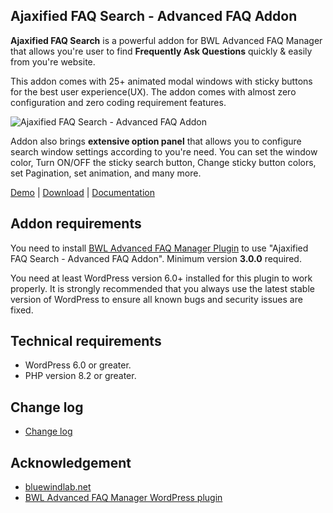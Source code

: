 ## Ajaxified FAQ Search - Advanced FAQ Addon

**Ajaxified FAQ Search** is a powerful addon for BWL Advanced FAQ Manager that allows you're user to find **Frequently Ask Questions** quickly & easily from you're website.

This addon comes with 25+ animated modal windows with sticky buttons for the best user experience(UX). The addon comes with almost zero configuration and zero coding requirement features.

![Ajaxified FAQ Search - Advanced FAQ Addon](https://xenioushk.github.io/docs-plugins-addon/baf-addon/atfc/img/addon_output/demo.png)

Addon also brings **extensive option panel** that allows you to configure search window settings according to you're need. You can set the window color, Turn ON/OFF the sticky search button, Change sticky button colors, set Pagination, set animation, and many more.

[Demo](https://projects.bluewindlab.net/wpplugin/baf/) | [Download](https://bluewindlab.net/product/woocommerce-product-voting-addon/) | [Documentation](https://xenioushk.github.io/docs-plugins-addon/baf-addon/atfc/index.html)

## Addon requirements

You need to install [BWL Advanced FAQ Manager Plugin](https://1.envato.market/baf-wp) to use "Ajaxified FAQ Search - Advanced FAQ Addon". Minimum version **3.0.0** required.

You need at least WordPress version 6.0+ installed for this plugin to work properly. It is strongly recommended that you always use the latest stable version of WordPress to ensure all known bugs and security issues are fixed.

## Technical requirements

- WordPress 6.0 or greater.
- PHP version 8.2 or greater.

## Change log

- [Change log](https://xenioushk.github.io/docs-plugins-addon/baf-addon/atfc/index.html#changelog)

## Acknowledgement

- [bluewindlab.net](https://bluewindlab.net)
- [BWL Advanced FAQ Manager WordPress plugin](https://1.envato.market/baf-wp)
